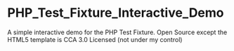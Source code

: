 # PHP_Test_Fixture_Interactive_Demo
A simple interactive demo for the PHP Test Fixture.  Open Source except the HTML5 template is CCA 3.0 Licensed (not under my control)
